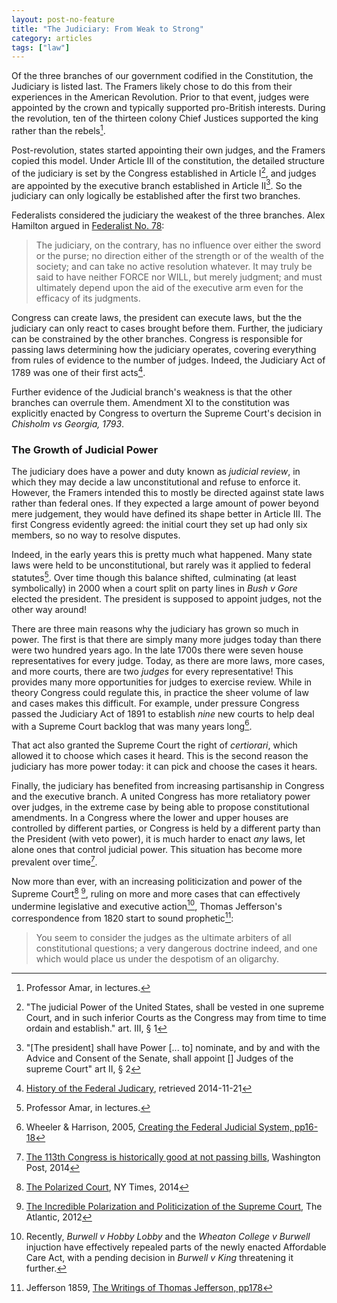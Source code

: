 ```yaml
---
layout: post-no-feature
title: "The Judiciary: From Weak to Strong"
category: articles
tags: ["law"]
---
```


Of the three branches of our government codified in the Constitution, the Judiciary is listed last.
The Framers likely chose to do this from their experiences in the American Revolution. Prior to that event, judges were appointed by the crown and typically supported pro-British interests. During the revolution, ten of the thirteen colony Chief Justices supported the king rather than the rebels[^3].

Post-revolution, states started appointing their own judges, and the Framers copied this model. Under Article III of the constitution, the detailed structure of the judiciary is set by the Congress established in Article I[^1], and judges are appointed by the executive branch established in Article II[^2]. So the judiciary can only logically be established after the first two branches.

Federalists considered the judiciary the weakest of the three branches. Alex Hamilton argued in [Federalist No. 78](http://www.constitution.org/fed/federa78.htm):

> The judiciary, on the contrary, has no influence over either the sword or the purse; no direction either of the strength or of the wealth of the society; and can take no active resolution whatever. It may truly be said to have neither FORCE nor WILL, but merely judgment; and must ultimately depend upon the aid of the executive arm even for the efficacy of its judgments.

Congress can create laws, the president can execute laws, but the the judiciary can only react to cases brought before them. Further, the judiciary can be constrained by the other branches. Congress is responsible for passing laws determining how the judiciary operates, covering everything from rules of evidence to the number of judges. Indeed, the Judiciary Act of 1789 was one of their first acts[^4].

Further evidence of the Judicial branch's weakness is that the other branches can overrule them. Amendment XI to the constitution was explicitly enacted by Congress to overturn the Supreme Court's decision in _Chisholm vs Georgia, 1793_.



### The Growth of Judicial Power

The judiciary does have a power and duty known as _judicial review_, in which they may decide a law unconstitutional and refuse to enforce it. However, the Framers intended this to mostly be directed against state laws rather than federal ones. If they expected a large amount of power beyond mere judgement, they would have defined its shape better in Article III. The first Congress evidently agreed: the initial court they set up had only six members, so no way to resolve disputes.

Indeed, in the early years this is pretty much what happened. Many state laws were held to be unconstitutional, but rarely was it applied to federal statutes[^5]. Over time though this balance shifted, culminating (at least symbolically) in 2000 when a court split on party lines in _Bush v Gore_ elected the president. The president is supposed to appoint judges, not the other way around!

There are three main reasons why the judiciary has grown so much in power. The first is that there are simply many more judges today than there were two hundred years ago. In the late 1700s there were seven house representatives for every judge. Today, as there are more laws, more cases, and more courts, there are two _judges_ for every representative! This provides many more opportunities for judges to exercise review. While in theory Congress could regulate this, in practice the sheer volume of law and cases makes this difficult. For example, under pressure Congress passed the Judiciary Act of 1891 to establish _nine_ new courts to help deal with a Supreme Court backlog that was many years long[^7].

That act also granted the Supreme Court the right of _certiorari_, which allowed it to choose which cases it heard. This is the second reason the judiciary has more power today: it can pick and choose the cases it hears.

Finally, the judiciary has benefited from increasing partisanship in Congress and the executive branch. A united Congress has more retaliatory power over judges, in the extreme case by being able to propose constitutional amendments. In a Congress where the lower and upper houses are controlled by different parties, or Congress is held by a different party than the President (with veto power), it is much harder to enact _any_ laws, let alone ones that control judicial power. This situation has become more prevalent over time[^8].


Now more than ever, with an increasing politicization and power of the Supreme Court[^9] [^10], ruling on more and more cases that can effectively undermine legislative and executive action[^11], Thomas Jefferson's correspondence from 1820 start to sound prophetic[^12]:

> You seem to consider the judges as the ultimate arbiters of all constitutional questions; a very dangerous doctrine indeed, and one which would place us under the despotism of an oligarchy.

[^1]: "The judicial Power of the United States, shall be vested in one supreme Court, and in such inferior Courts as the Congress may from time to time ordain and establish." art. III, § 1
[^2]: "[The president] shall have Power [... to] nominate, and by and with the Advice and Consent of the Senate, shall appoint [] Judges of the supreme Court" art II, § 2
[^3]: Professor Amar, in lectures.
[^4]: [History of the Federal Judicary](http://www.fjc.gov/history/home.nsf/page/landmark_02.html), retrieved 2014-11-21
[^5]: Professor Amar, in lectures.
[^7]: Wheeler & Harrison, 2005, [Creating the Federal Judicial System, pp16-18](http://www.fjc.gov/public/pdf.nsf/lookup/creat3ed.pdf/$File/creat3ed.pdf)
[^8]: [The 113th Congress is historically good at not passing bills](http://www.washingtonpost.com/blogs/the-fix/wp/2014/07/09/the-113th-congress-is-historically-good-at-not-passing-bills/), Washington Post, 2014

[^9]: [The Polarized Court](http://www.nytimes.com/2014/05/11/upshot/the-polarized-court.html?abt=0002&abg=0), NY Times, 2014
[^10]: [The Incredible Polarization and Politicization of the Supreme Court](http://www.theatlantic.com/politics/archive/2012/06/the-incredible-polarization-and-politicization-of-the-supreme-court/259155/?single_page=true), The Atlantic, 2012
[^11]: Recently, _Burwell v Hobby Lobby_ and the _Wheaton College v Burwell_ injuction have effectively repealed parts of the newly enacted Affordable Care Act, with a pending decision in _Burwell v King_ threatening it further.
[^12]: Jefferson 1859, [The Writings of Thomas Jefferson, pp178](http://books.google.com/books?id=vvVVhCadyK4C&pg=PA178#v=onepage&q&f=false)
